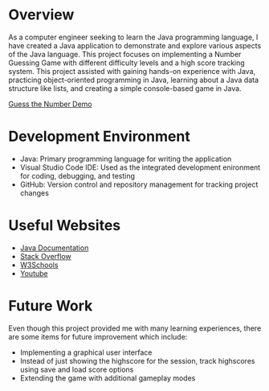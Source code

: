 # Overview
As a computer engineer seeking to learn the Java programming language, I have created a Java application to demonstrate and explore various aspects of the Java language. This project focuses on implementing a Number Guessing Game with different difficulty levels and a high score tracking system. This project assisted with gaining hands-on experience with Java, practicing object-oriented programming in Java, learning about a Java data structure like lists, and creating a simple console-based game in Java.

[Guess the Number Demo](https://www.youtube.com/watch?v=ByQLsk2riQo)

# Development Environment
* Java: Primary programming language for writing the application
* Visual Studio Code IDE: Used as the integrated development enironment for coding, debugging, and testing
* GitHub: Version control and repository management for tracking project changes

# Useful Websites
* [Java Documentation](https://docs.oracle.com/en/java/)
* [Stack Overflow](https://stackoverflow.com/)
* [W3Schools](https://www.w3schools.com/)
* [Youtube](https://www.youtube.com/)

# Future Work

Even though this project provided me with many learning experiences, there are some items for future improvement which include:
* Implementing a graphical user interface 
* Instead of just showing the highscore for the session, track highscores using save and load score options
* Extending the game with additional gameplay modes